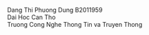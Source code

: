 Dang Thi Phuong Dung B2011959</br>
Dai Hoc Can Tho </br>
Truong Cong Nghe Thong Tin va Truyen Thong </br>
